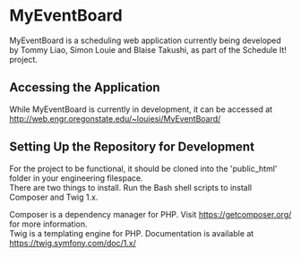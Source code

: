 # MyEventBoard

MyEventBoard is a scheduling web application currently being developed by Tommy Liao, Simon Louie and Blaise Takushi, as part of the Schedule It! project.

## Accessing the Application

While MyEventBoard is currently in development, it can be accessed at  
http://web.engr.oregonstate.edu/~louiesi/MyEventBoard/

## Setting Up the Repository for Development

For the project to be functional, it should be cloned into the 'public_html' folder in your engineering filespace.  
There are two things to install. Run the Bash shell scripts to install Composer and Twig 1.x.  
  
Composer is a dependency manager for PHP. Visit https://getcomposer.org/ for more information.  
Twig is a templating engine for PHP. Documentation is available at https://twig.symfony.com/doc/1.x/
